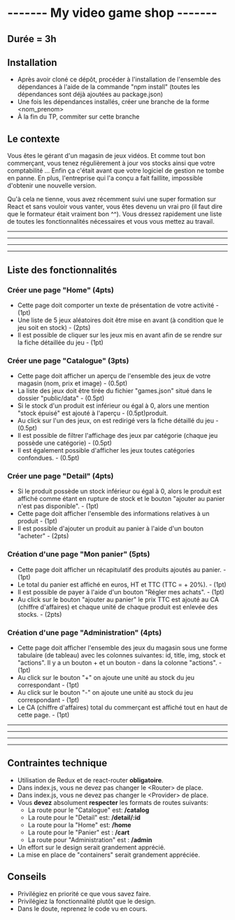 

# ------- My video game shop -------

## Durée = 3h

## Installation 

* Après avoir cloné ce dépôt, procéder à l'installation de l'ensemble des dépendances à l'aide de la commande "npm install" (toutes les dépendances sont déjà ajoutées au package.json)
* Une fois les dépendances installés, créer une branche de la forme &lt;nom_prenom&gt;
* À la fin du TP, commiter sur cette branche


## Le contexte

Vous êtes le gérant d'un magasin de jeux vidéos. 
Et comme tout bon commerçant, vous tenez régulièrement à jour vos stocks 
ainsi que votre comptabilité ... Enfin ça c'était avant que votre logiciel 
de gestion ne tombe en panne. En plus, l'entreprise qui l'a conçu a fait faillite, 
impossible d'obtenir une nouvelle version. 

Qu'à cela ne tienne, vous avez récemment suivi une super formation sur React et sans vouloir 
vous vanter, vous êtes devenu un vrai pro (il faut dire que le formateur était vraiment bon ^^). 
Vous dressez rapidement une liste de toutes les fonctionnalités nécessaires et vous vous mettez au travail. 

---------------------------------------------------------------------------------------------------------
---------------------------------------------------------------------------------------------------------
---------------------------------------------------------------------------------------------------------
---------------------------------------------------------------------------------------------------------

## Liste des fonctionnalités 


### Créer une page "Home" (4pts)
- Cette page doit comporter un texte de présentation de votre activité - (1pt)
- Une liste de 5 jeux aléatoires doit être mise en avant (à condition que le jeu soit en stock) - (2pts)
- Il est possible de cliquer sur les jeux mis en avant afin de se rendre sur la fiche détaillée du jeu - (1pt)


### Créer une page "Catalogue" (3pts)
- Cette page doit afficher un aperçu de l'ensemble des jeux de votre magasin (nom, prix et image)   - (0.5pt)
- La liste des jeux doit être tirée du fichier "games.json" situé dans le dossier "public/data"     - (0.5pt)
- Si le stock d'un produit est inférieur ou égal à 0, alors une mention "stock épuisé" est ajouté à l'aperçu - (0.5pt)produit.
- Au click sur l'un des jeux, on est redirigé vers la fiche détaillé du jeu - (0.5pt)
- Il est possible de filtrer l'affichage des jeux par catégorie (chaque jeu possède une catégorie) - (0.5pt)
- Il est également possible d'afficher les jeux toutes catégories confondues. - (0.5pt)


### Créer une page "Detail" (4pts)
- Si le produit possède un stock inférieur ou égal à 0, alors le produit est affiché comme étant en rupture de stock et le bouton "ajouter au panier n'est pas disponible".  - (1pt)
- Cette page doit afficher l'ensemble des informations relatives à un produit - (1pt)
- Il est possible d'ajouter un produit au panier à l'aide d'un bouton "acheter" - (2pts)


### Création d'une page "Mon panier" (5pts)
- Cette page doit afficher un récapitulatif des produits ajoutés au panier.  - (1pt)
- Le total du panier est affiché en euros, HT et TTC (TTC = + 20%).  - (1pt)
- Il est possible de payer à l'aide d'un bouton "Régler mes achats".  - (1pt)
- Au click sur le bouton "ajouter au panier" le prix TTC est ajouté au CA (chiffre d'affaires) et chaque unité de chaque produit est enlevée des stocks. - (2pts)


### Création d'une page "Administration" (4pts)
- Cette page doit afficher l'ensemble des jeux du magasin sous une forme tabulaire (de tableau) avec les colonnes suivantes: id, title, img, stock et "actions". Il y a un bouton + et un bouton -  dans la colonne "actions".  - (1pt)
- Au click sur le bouton "+" on ajoute une unité au stock du jeu correspondant  - (1pt)
- Au click sur le bouton "-" on ajoute une unité au stock du jeu correspondant  - (1pt)
- Le CA (chiffre d'affaires) total du commerçant est affiché tout en haut de cette page.   - (1pt)

---------------------------------------------------------------------------------------------------------
---------------------------------------------------------------------------------------------------------
---------------------------------------------------------------------------------------------------------
---------------------------------------------------------------------------------------------------------

## Contraintes technique

* Utilisation de Redux et de react-router **obligatoire**.
* Dans index.js, vous ne devez pas changer le &lt;Router&gt; de place.
* Dans index.js, vous ne devez pas changer le &lt;Provider&gt; de place.
* Vous **devez** absolument **respecter** les formats de routes suivants: 
    - La route pour le "Catalogue" est: **/catalog**
    - La route pour le "Detail" est: **/detail/:id**
    - La route pour la "Home" est: **/home**
    - La route pour le "Panier" est : **/cart**
    - La route pour "Administration" est : **/admin**
* Un effort sur le design serait grandement apprécié.
* La mise en place de "containers" serait grandement appréciée.



## Conseils 

- Privilégiez en priorité ce que vous savez faire.
- Privilégiez la fonctionnalité plutôt que le design.
- Dans le doute, reprenez le code vu en cours. 